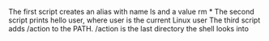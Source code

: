 The first script creates an alias with name ls and a value rm *
The second script prints hello user, where user is the current Linux user
The third script adds /action to the PATH. /action is the last directory the shell looks into
